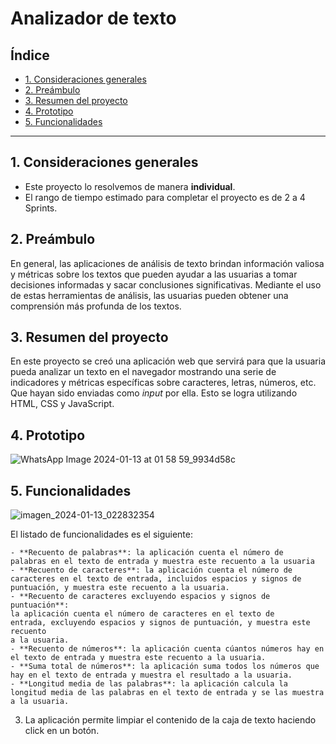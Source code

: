 # Analizador de texto

## Índice

* [1. Consideraciones generales](#1-consideraciones-generales)
* [2. Preámbulo](#2-preámbulo)
* [3. Resumen del proyecto](#3-resumen-del-proyecto)
* [4. Prototipo](#4-prototipo)
* [5. Funcionalidades](#5-funcionalidades)

***

## 1. Consideraciones generales

* Este proyecto lo resolvemos de manera **individual**.
* El rango de tiempo estimado para completar el proyecto es de 2 a 4 Sprints.

## 2. Preámbulo

En general, las aplicaciones de análisis de texto brindan información
valiosa y métricas sobre los textos que pueden ayudar a las usuarias a
tomar decisiones informadas y sacar conclusiones significativas.
Mediante el uso de estas herramientas de análisis, las usuarias pueden
obtener una comprensión más profunda de los textos.

## 3. Resumen del proyecto

En este proyecto se creó una aplicación web que servirá para que la usuaria
pueda analizar un texto en el navegador mostrando una serie de indicadores y
métricas específicas sobre caracteres, letras, números, etc. Que hayan sido
enviadas como _input_ por ella. Esto se logra utilizando HTML, CSS y JavaScript.

## 4. Prototipo

![WhatsApp Image 2024-01-13 at 01 58 59_9934d58c](https://github.com/MikotoGyaru/DEV013-text-analyzer/assets/153212220/6284e984-7821-404d-ad60-7332c948138c)


## 5. Funcionalidades

![imagen_2024-01-13_022832354](https://github.com/MikotoGyaru/DEV013-text-analyzer/assets/153212220/44eb57f2-a92c-4027-a835-755945c51763)

El listado de funcionalidades es el siguiente:

    - **Recuento de palabras**: la aplicación cuenta el número de
    palabras en el texto de entrada y muestra este recuento a la usuaria
    - **Recuento de caracteres**: la aplicación cuenta el número de
    caracteres en el texto de entrada, incluidos espacios y signos de
    puntuación, y muestra este recuento a la usuaria.
    - **Recuento de caracteres excluyendo espacios y signos de puntuación**:
    la aplicación cuenta el número de caracteres en el texto de
    entrada, excluyendo espacios y signos de puntuación, y muestra este recuento
    a la usuaria.
    - **Recuento de números**: la aplicación cuenta cúantos números hay en
    el texto de entrada y muestra este recuento a la usuaria.
    - **Suma total de números**: la aplicación suma todos los números que
    hay en el texto de entrada y muestra el resultado a la usuaria.
    - **Longitud media de las palabras**: la aplicación calcula la
    longitud media de las palabras en el texto de entrada y se las muestra a la usuaria.

3. La aplicación permite limpiar el contenido de la caja de texto haciendo click en un botón.
